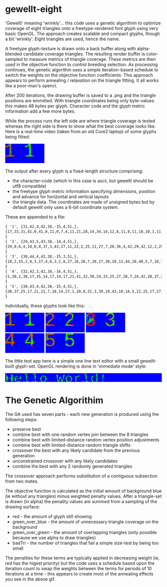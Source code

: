# gewellt-eight

'Gewellt' meaning 'wrinkly'... this code uses a genetic algorithim to optimize coverage of eight triangles
onto a freetype-rendered font glyph using very basic OpenGL. The approach creates scalable and compact glyphs,
 though a bit 'wrinkly'. Eight triangles are used, hence the name.

A freetype glyph-texture is drawn onto a back buffer along with alpha-blended candidate coverage triangles. The
 resulting render buffer is color-sampled to measure metrics of triangle coverage. These metrics 
are then used in the objective function to control breeding selection. As processing continues, the genetic
 algorithm uses a simple iteration-based schedule to switch the
 weights on the objective function coefficients. This approach
  appears to perform annealing / relaxation on the triangle fitting. It all works like a poor-man's opencl.

After 200 iterations, the drawing buffer is saved to a .png and the triangle positions are
emmitted. With triangle coordinates being only byte-values this makes 48 bytes per glyph. Character code
and the glyph metric information add a few more bytes.

While the process runs the left side are where triangle coverage is tested whereas the right side is there to show
what the best coverage looks like. Here is a real-time video (taken from an old Core2 laptop) of some glyphs
 being fitted:

![digit movie](images/digits-8tri.gif)

The output after every glyph is a fixed-length structure comprising:

* the character-code (which in this case is ascii, but gewellt should be utf8 compatible)
* the freetype glyph metric information specifying dimensions, position and advance for horizontal and vertical layouts
* the triangle data. The coordinates are made of unsigned bytes but by default gewellt only uses a 6-bit coordinate system.

These are appended to a file:

```
{ '1', {31,42,4,42,38,-15,4,51,}, {17,33,31,41,0,41,0,11,0,7,4,11,21,28,14,34,14,12,8,11,8,11,18,10,1,11,2,6,1,8,0,8,13,4,7,11,19,0,11,0,20,26,7,0,17,0,11,0,} }
{ '2', {29,43,5,43,38,-14,4,51,}, {29,0,6,4,10,0,0,37,3,43,27,11,22,2,25,11,27,7,20,36,4,42,29,42,12,2,25,11,22,2,29,8,29,0,29,6,1,11,2,5,16,2,20,12,25,11,25,15,} }
{ '3', {30,44,4,43,38,-15,3,51,}, {10,2,15,2,8,3,17,4,6,3,2,8,27,16,28,7,20,17,30,28,12,44,26,40,5,7,10,7,0,11,30,10,22,1,7,1,29,30,20,17,10,21,0,32,14,41,8,42,} }
{ '4', {32,42,3,42,38,-16,4,51,}, {1,30,1,30,17,35,14,17,14,17,21,41,32,30,24,33,25,27,20,7,24,42,20,37,24,38,24,33,24,35,20,6,24,40,26,1,20,0,27,0,8,19,2,33,0,29,18,2,} }
{ '5', {30,43,4,42,38,-15,4,51,}, {30,37,25,17,21,21,7,18,14,27,1,10,0,31,3,39,19,43,10,16,5,22,25,17,27,30,13,42,27,38,8,6,26,3,23,0,5,24,7,6,2,11,22,0,3,0,2,9,} }
```

Individually, these glyphs look like this:

![digit](images/1.png)
![digit](images/2.png)
![digit](images/3.png)
![digit](images/4.png)
![digit](images/5.png)

The little test app here is a simple one line text editor with a small gewellt-built glyph-set. OpenGL rendering
is done in 'immediate mode' style:

![hello](images/hello-world.png)

# The Genetic Algorithim

The GA used has seven parts - each new generation is produced using the following steps:

* preserve best
* combine best with one random vertex join between the 8 triangles
* combine best with limited-distance random vertex position adjustments
* combine best with limited-distance random triangle shifts
* crossover the best with any likely candidate from the previous generation
* unconstrained crossover with any likely candidates
* combine the best with any 2 randomly generated triangles

The crossover approach performs substitution of a contiguous subsection from two mates.

The objective function is calculated as the initial amount of background blue (ie without any triangles) minus
weighted penalty values. After a triangle-set is drawn (in alpha) the penality values are summed from
a sampling of the drawing surface:

* red - the amount of glyph still showing
* green_over_blue - the amount of unnecessary triangle coverage on the background
* green_over_green - the amount of overlapping triangles (only possible because we use alpha to draw triangles)
* badTri - the number of triangles that fail a simple size-test by being too small

The penalties for these terms are typically applied in decreasing weight (ie, red has the higest priority) but
the code uses a schedule based upon the iteration count to swap the weights between the terms for periods
of 10 iterations at a time - this appears to create most of the annealing effects you see in the above gif.
